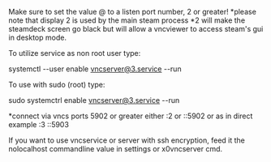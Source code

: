 Make sure to set the value @ to a listen port number, 2 or greater!
*please note that display 2 is used by the main steam process
*2 will make the steamdeck screen go black but will allow a vncviewer to access steam's gui in desktop mode.

To utilize service as non root user type:

systemctl --user enable vncserver@3.service --run

To use with sudo (root) type:

sudo systemctrl enable vncserver@3.service --run

*connect via vncs ports 5902 or greater either <ipaddress>:2 or <ipaddress>::5902 
or as in direct example <ipaddress>:3 <ipaddress>::5903
  
  If you want to use vncservice or server with ssh encryption, feed it the nolocalhost commandline value in settings
  or x0vncserver cmd.
